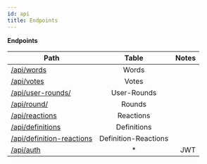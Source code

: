 ```yaml
---
id: api
title: Endpoints
---
```

**Endpoints**


| Path                                                     | Table  |       Notes           |
| -------------------------------------------------------- | :--------: | ------------------: | 
| [/api/words](tricktionary/src-api-words)                              |        Words         | 
| [/api/votes](tricktionary/src-api-votes)                              |        Votes         |
| [/api/user-rounds/](tricktionary/src-api-userRounds)                  |     User-Rounds      |
| [/api/round/](tricktionary/src-api-rounds)                            |        Rounds        |
| [/api/reactions](tricktionary/src-api-reactions)                      |      Reactions       |
| [/api/definitions](tricktionary/src-api-definitions)                  |     Definitions      |
| [/api/definition-reactions](tricktionary/src-api-definitionReactions) | Definition-Reactions |
| [/api/auth](tricktionary/src-api-auth)                                |          *           | JWT
